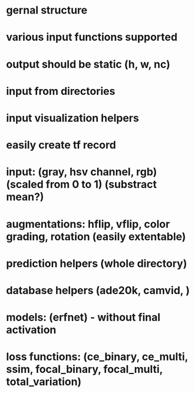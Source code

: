 # gernal structure

# various input functions supported

# output should be static (h, w, nc)

# input from directories

# input visualization helpers

# easily create tf record

# input: (gray, hsv channel, rgb) (scaled from 0 to 1) (substract mean?)

# augmentations: hflip, vflip, color grading, rotation (easily extentable)

# prediction helpers (whole directory)

# database helpers (ade20k, camvid, )

# models: (erfnet) - without final activation

# loss functions: (ce_binary, ce_multi, ssim, focal_binary, focal_multi, total_variation)
